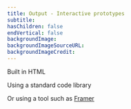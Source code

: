 ```yaml
---
title: Output - Interactive prototypes
subtitle:
hasChildren: false
endVertical: false
backgroundImage: 
backgroundImageSourceURL:
backgroundImageCredit:
---
```

Built in HTML

Using a standard code library

Or using a tool such as <a href="http://framerjs.com/">Framer</a>